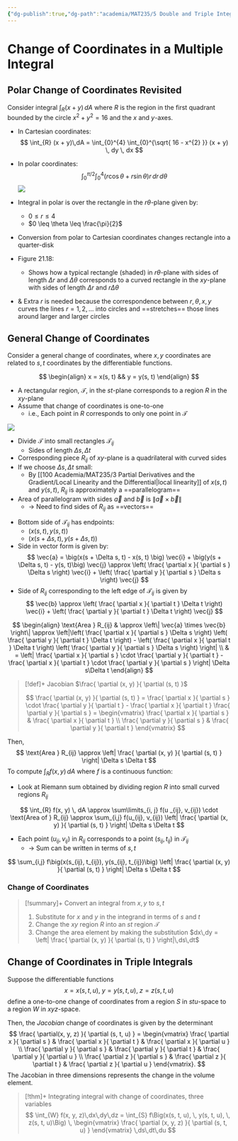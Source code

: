 ```yaml
---
{"dg-publish":true,"dg-path":"academia/MAT235/5 Double and Triple Integrals/Change of Coordinates in a Multiple Integral.md","permalink":"/academia/mat-235/5-double-and-triple-integrals/change-of-coordinates-in-a-multiple-integral/","tags":["lecture","math","note","university"],"created":"2025-01-29T04:08:29.692-05:00","updated":"2025-02-05T18:43:08.900-05:00"}
---
```



# Change of Coordinates in a Multiple Integral

## Polar Change of Coordinates Revisited

Consider integral $\int_{R} (x + y)\,dA$ where $R$ is the region in the first quadrant bounded by the circle $x^{2} + y^{2} = 16$ and the $x$ and $y$-axes.

- In Cartesian coordinates:
$$
\int_{R} (x + y)\,dA = \int_{0}^{4} \int_{0}^{\sqrt{ 16 - x^{2} }} (x + y) \, dy  \, dx 
$$
- In polar coordinates:
$$
\int_{0}^{\pi/2} \int_{0}^{4} (r \cos \theta + r \sin \theta) r\, dr  \, d\theta 
$$
![](https://i.imgur.com/l6oFXrt.png)

- Integral in polar is over the rectangle in the $r\theta$-plane given by:
    - $0 \leq r \leq 4$
    - $0 \leq \theta \leq \frac{\pi}{2}$
- Conversion from polar to Cartesian coordinates changes rectangle into a quarter-disk
- Figure 21.18:
    - Shows how a typical rectangle (shaded) in $r\theta$-plane with sides of length $\Delta r$ and $\Delta\theta$ corresponds to a curved rectangle in the $xy$-plane with sides of length $\Delta r$ and $r\Delta\theta$
- & Extra $r$ is needed because the correspondence between $r, \theta, x, y$ curves the lines $r = 1, 2, \dots$ into circles and ==stretches== those lines around larger and larger circles

## General Change of Coordinates

Consider a general change of coordinates, where $x, y$ coordinates are related to $s, t$ coordinates by the differentiable functions.

$$
\begin{align}
x = x(s, t) && y = y(s, t)
\end{align}
$$

- A rectangular region, $\mathcal{T}$, in the $st$-plane corresponds to a region $R$ in the $xy$-plane
- Assume that change of coordinates is one-to-one
    - i.e., Each point in $R$ corresponds to only one point in $\mathcal{T}$

![](https://i.imgur.com/HY5Dn45.png)

- Divide $\mathcal{T}$ into small rectangles $\mathcal{T}_{ij}$
    - Sides of length $\Delta s, \Delta t$
- Corresponding piece $R_{ij}$ of $xy$-plane is a quadrilateral with curved sides
- If we choose $\Delta s, \Delta t$ small:
    - By [[100 Academia/MAT235/3 Partial Derivatives and the Gradient/Local Linearity and the Differential\|local linearity]] of $x(s, t)$ and $y(s, t)$, $R_{ij}$ is approximately a ==parallelogram==
- Area of parallelogram with sides $\vec{a}$ and $\vec{b}$ is $\left\| \vec{a} \times \vec{b} \right\|$
    - → Need to find sides of $R_{ij}$ as ==vectors==

<!-- break -->
- Bottom side of $\mathcal{T}_{ij}$ has endpoints:
    - $\big( x(s, t), y(s, t) \big)$
    - $\big(x(s + \Delta s, t), y(s + \Delta s, t)\big)$
- Side in vector form is given by:
    $$
    \vec{a} = \big(x(s + \Delta s, t) - x(s, t) \big) \vec{i} + \big(y(s + \Delta s, t) - y(s, t)\big) \vec{j} \approx \left( \frac{ \partial x }{ \partial s } \Delta s \right) \vec{i} + \left( \frac{ \partial y }{ \partial s } \Delta s \right) \vec{j}
    $$
- Side of $R_{ij}$ corresponding to the left edge of $\mathcal{T}_{ij}$ is given by
    $$
    \vec{b} \approx \left( \frac{ \partial x }{ \partial t } \Delta t \right) \vec{i} + \left( \frac{ \partial y }{ \partial t } \Delta t \right) \vec{j}
    $$

$$
\begin{align}
\text{Area } R_{ij}  & \approx \left\| \vec{a} \times \vec{b} \right\| \approx \left|\left( \frac{ \partial x }{ \partial s } \Delta s \right) \left( \frac{ \partial y }{ \partial t } \Delta t \right) - \left( \frac{ \partial x }{ \partial t } \Delta t \right) \left( \frac{ \partial y }{ \partial s } \Delta s \right) \right| \\
 & = \left| \frac{ \partial x }{ \partial s } \cdot \frac{ \partial y }{ \partial t } - \frac{ \partial x }{ \partial t } \cdot \frac{ \partial y }{ \partial s }  \right| \Delta s\Delta t
\end{align}
$$

> [!def]+ Jacobian $\frac{ \partial (x, y) }{ \partial (s, t) }$
>
> $$
> \frac{ \partial (x, y) }{ \partial (s, t) } = \frac{ \partial x }{ \partial s } \cdot \frac{ \partial y }{ \partial t } - \frac{ \partial x }{ \partial t } \frac{ \partial y }{ \partial s } = \begin{vmatrix}
> \frac{ \partial x }{ \partial s }  & \frac{ \partial x }{ \partial t }  \\
> \frac{ \partial y }{ \partial s }  & \frac{ \partial y }{ \partial t } 
> \end{vmatrix}
> $$

Then,
$$
\text{Area } R_{ij} \approx \left| \frac{ \partial (x, y) }{ \partial (s, t) }  \right| \Delta s \Delta t
$$
To compute $\int_{R} f(x, y) \, dA$ where $f$ is a continuous function:

- Look at Riemann sum obtained by dividing region $R$ into small curved regions $R_{ij}$

$$
\int_{R} f(x, y) \, dA \approx \sum\limits_{i, j} f(u _{ij}, v_{ij}) \cdot \text{Area of } R_{ij} \approx \sum_{i,j} f(u_{ij}, v_{ij}) \left| \frac{ \partial (x, y) }{ \partial (s, t) }  \right|  \Delta s \Delta t
$$

- Each point $(u_{ij}, v_{ij})$ in $R_{ij}$ corresponds to a point $(s_{ij}, t_{ij})$ in $\mathcal{T}_{ij}$
    - → Sum can be written in terms of $s, t$

$$
\sum_{i,j} f\big(x(s_{ij}, t_{ij}), y(s_{ij}, t_{ij})\big) \left| \frac{ \partial (x, y) }{ \partial (s, t) }  \right| \Delta s \Delta t
$$

### Change of Coordinates

> [!summary]+ Convert an integral from $x, y$ to $s, t$
>
> 1. Substitute for $x$ and $y$ in the integrand in terms of $s$ and $t$
> 2. Change the $xy$ region $R$ into an $st$ region $\mathcal{T}$
> 3. Change the area element by making the substitution $dx\,dy = \left| \frac{ \partial (x, y) }{ \partial (s, t) } \right|\,ds\,dt$

## Change of Coordinates in Triple Integrals

Suppose the differentiable functions
$$
x = x(s, t, u), \; y = y(s, t, u), \; z = z(s, t, u)
$$
define a one-to-one change of coordinates from a region $S$ in $stu$-space to a region $W$ in $xyz$-space.

Then, the *Jacobian* change of coordinates is given by the determinant
$$
\frac{ \partial(x, y, z) }{ \partial (s, t, u) } = \begin{vmatrix}
\frac{ \partial x }{ \partial s }  & \frac{ \partial x }{ \partial t }  & \frac{ \partial x }{ \partial u }  \\
\frac{ \partial y }{ \partial s }  & \frac{ \partial y }{ \partial t }  & \frac{ \partial y }{ \partial u }  \\
\frac{ \partial z }{ \partial s }  & \frac{ \partial z }{ \partial t }  & \frac{ \partial z }{ \partial u } 
\end{vmatrix}.
$$
The Jacobian in three dimensions represents the change in the volume element.

> [!thm]+ Integrating integral with change of coordinates, three variables
> $$
> \int_{W} f(x, y, z)\,dx\,dy\,dz = \int_{S} f\Big(x(s, t, u), \, y(s, t, u), \, z(s, t, u)\Big) \, \begin{vmatrix}
> \frac{ \partial (x, y, z) }{ \partial (s, t, u) }
> \end{vmatrix}
> \,ds\,dt\,du
> $$
